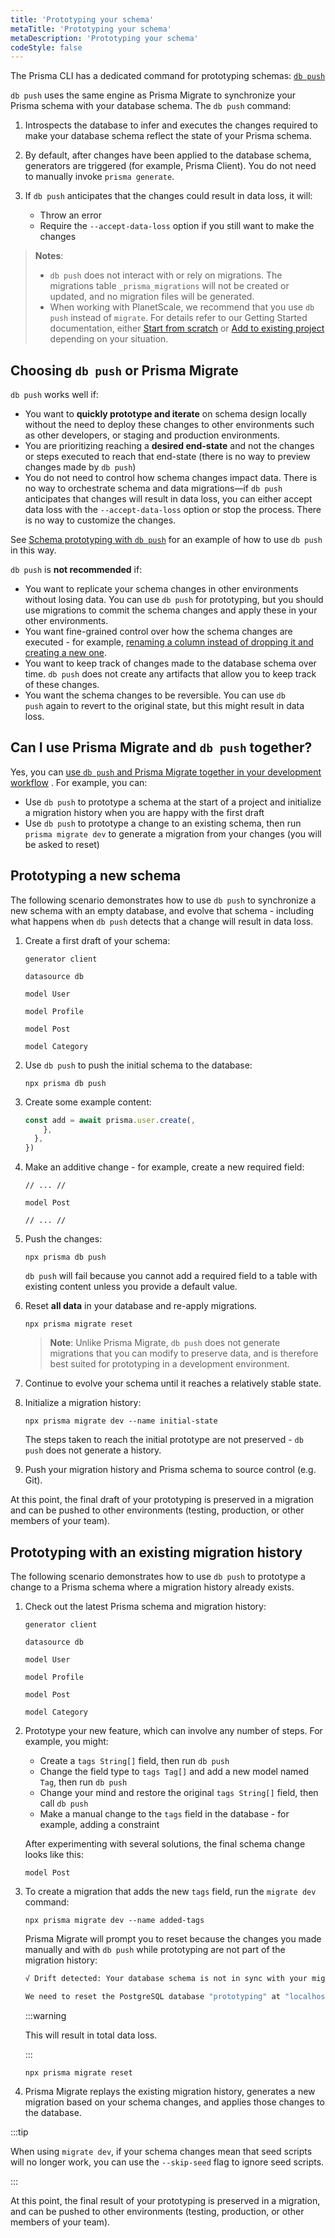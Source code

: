 ```yaml
---
title: 'Prototyping your schema'
metaTitle: 'Prototyping your schema'
metaDescription: 'Prototyping your schema'
codeStyle: false
---
```


The Prisma CLI has a dedicated command for prototyping schemas: [`db push`](/orm/reference/prisma-cli-reference#db-push)

`db push` uses the same engine as Prisma Migrate to synchronize your Prisma schema with your database schema. The `db push` command:

1. Introspects the database to infer and executes the changes required to make your database schema reflect the state of your Prisma schema.
2. By default, after changes have been applied to the database schema, generators are triggered (for example, Prisma Client). You do not need to manually invoke `prisma generate`.
3. If `db push` anticipates that the changes could result in data loss, it will:

   - Throw an error
   - Require the `--accept-data-loss` option if you still want to make the changes

> **Notes**:
>
> - `db push` does not interact with or rely on migrations. The migrations table `_prisma_migrations` will not be created or updated, and no migration files will be generated.
> - When working with PlanetScale, we recommend that you use `db push` instead of `migrate`. For details refer to our Getting Started documentation, either [Start from scratch](/getting-started/setup-prisma/start-from-scratch/relational-databases-typescript-planetscale) or [Add to existing project](/getting-started/setup-prisma/add-to-existing-project/relational-databases-typescript-planetscale) depending on your situation.

## Choosing `db push` or Prisma Migrate

`db push` works well if:

- You want to **quickly prototype and iterate** on schema design locally without the need to deploy these changes to other environments such as other developers, or staging and production environments.
- You are prioritizing reaching a **desired end-state** and not the changes or steps executed to reach that end-state (there is no way to preview changes made by `db push`)
- You do not need to control how schema changes impact data. There is no way to orchestrate schema and data migrations—if `db push` anticipates that changes will result in data loss, you can either accept data loss with the `--accept-data-loss` option or stop the process. There is no way to customize the changes.

See [Schema prototyping with `db push`](/orm/prisma-migrate/workflows/prototyping-your-schema) for an example of how to use `db push` in this way.

`db push` is **not recommended** if:

- You want to replicate your schema changes in other environments without losing data. You can use `db push` for prototyping, but you should use migrations to commit the schema changes and apply these in your other environments.
- You want fine-grained control over how the schema changes are executed - for example, [renaming a column instead of dropping it and creating a new one](/orm/prisma-migrate/workflows/customizing-migrations#example-rename-a-field).
- You want to keep track of changes made to the database schema over time. `db push` does not create any artifacts that allow you to keep track of these changes.
- You want the schema changes to be reversible. You can use `db push` again to revert to the original state, but this might result in data loss.

## Can I use Prisma Migrate and `db push` together?

Yes, you can [use `db push` and Prisma Migrate together in your development workflow](/orm/prisma-migrate/workflows/prototyping-your-schema) . For example, you can:

- Use `db push` to prototype a schema at the start of a project and initialize a migration history when you are happy with the first draft
- Use `db push` to prototype a change to an existing schema, then run `prisma migrate dev` to generate a migration from your changes (you will be asked to reset)

## Prototyping a new schema

The following scenario demonstrates how to use `db push` to synchronize a new schema with an empty database, and evolve that schema - including what happens when `db push` detects that a change will result in data loss.

1.  Create a first draft of your schema:

    ```prisma
    generator client 
    
    datasource db 
    
    model User 
    
    model Profile 
    
    model Post 
    
    model Category 
    ```

2.  Use `db push` to push the initial schema to the database:

    ```terminal
    npx prisma db push
    ```

3.  Create some example content:

    ```ts
    const add = await prisma.user.create(,
        },
      },
    })
    ```

4.  Make an additive change - for example, create a new required field:

    ```prisma highlight=6;add
    // ... //
    
    model Post 
    
    // ... //
    ```

5.  Push the changes:

    ```terminal
    npx prisma db push
    ```

    `db push` will fail because you cannot add a required field to a table with existing content unless you provide a default value.

6.  Reset **all data** in your database and re-apply migrations.

    ```terminal
    npx prisma migrate reset
    ```

    > **Note**: Unlike Prisma Migrate, `db push` does not generate migrations that you can modify to preserve data, and is therefore best suited for prototyping in a development environment.

7.  Continue to evolve your schema until it reaches a relatively stable state.

8.  Initialize a migration history:

    ```terminal
    npx prisma migrate dev --name initial-state
    ```

    The steps taken to reach the initial prototype are not preserved - `db push` does not generate a history.

9.  Push your migration history and Prisma schema to source control (e.g. Git).

At this point, the final draft of your prototyping is preserved in a migration and can be pushed to other environments (testing, production, or other members of your team).

## Prototyping with an existing migration history

The following scenario demonstrates how to use `db push` to prototype a change to a Prisma schema where a migration history already exists.

1. Check out the latest Prisma schema and migration history:

   ```prisma
   generator client 
   
   datasource db 
   
   model User 
   
   model Profile 
   
   model Post 
   
   model Category 
   ```

2. Prototype your new feature, which can involve any number of steps. For example, you might:

   - Create a `tags String[]` field, then run `db push`
   - Change the field type to `tags Tag[]` and add a new model named `Tag`, then run `db push`
   - Change your mind and restore the original `tags String[]` field, then call `db push`
   - Make a manual change to the `tags` field in the database - for example, adding a constraint

   After experimenting with several solutions, the final schema change looks like this:

   ```prisma
   model Post 
   ```

3. To create a migration that adds the new `tags` field, run the `migrate dev` command:

   ```terminal
   npx prisma migrate dev --name added-tags
   ```

   Prisma Migrate will prompt you to reset because the changes you made manually and with `db push` while prototyping are not part of the migration history:

   ```bash
   √ Drift detected: Your database schema is not in sync with your migration history.

   We need to reset the PostgreSQL database "prototyping" at "localhost:5432".
   ```

   :::warning

   This will result in total data loss.

   :::

   ```terminal
   npx prisma migrate reset
   ```

4. Prisma Migrate replays the existing migration history, generates a new migration based on your schema changes, and applies those changes to the database.

:::tip

When using `migrate dev`, if your schema changes mean that seed scripts will no longer work, you can use the `--skip-seed` flag to ignore seed scripts.

:::

At this point, the final result of your prototyping is preserved in a migration, and can be pushed to other environments (testing, production, or other members of your team).